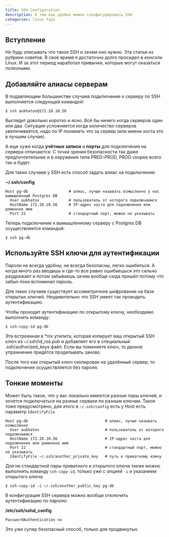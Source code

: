 ```yaml
---
title: SSH Configuration
description: О том как удобно можно сконфигурировать SSH
categories: linux tips
---
```

## Вступление

Не буду описывать что такое SSH и зачем оно нужно.  Эта статья из рубрики советов. В своё время я достаточно долго просидел в консоли Linux. И за этот период наработал привычки, которые могут оказаться полезными.

## Добавляйте алиасы серверам

В подавляющем большинстве случаев подключение к серверу по SSH выполняется следующей командой:

```shell
$ ssh aukhatov@172.28.10.56
```

Выглядит довольно коротко и ясно. Всё бы ничего когда серверов один или два. Ситуация усложняется когда количество серверов увеличивается, надо по IP понимать что за сервер (или имени хоста это в лучшем случае).

А еще хуже когда **учётные записи** и **порты** для подключения на сервера отличаются. С точки зрения безопасности так даже предпочтительнее и в окружения типа PRED-PROD, PROD скорее всего так и будет.

Для таких случаев у SSH есть способ задать алиас на подключение:

**~/.ssh/config**
```shell
Host pg-db                  # алиас, лучше называть осмысленно у нас вымышленный Postgres DB
  User aukhatov             # пользователь от которого подключаемся
  HostName 172.28.10.56     # IP-адрес хоста для подключения или доменное имя
  Port 22                   # стандартный порт, можно не указывать
```

Теперь подключение к вымышленному серверу с Postgres DB осуществляется командой:

```shell
$ ssh pg-db
```

## Используйте SSH ключи для аутентификации
Пароли не всегда удобны, не всегда безопасны, легко ошибиться. А когда много раз вводишь и где-то все равно ошибаешься это сильно раздражает и потом забываешь зачем вообще сюда пришёл потому что забыл пока вспоминал пароль.

Для таких случаев существует ассиметричное шифрование на базе открытых ключей. Неудивительно что SSH умеет так проводить аутентификацию.

Чтобы проходит аутентификацию по открытому ключу, необходимо выполнить команду:

```shell
$ ssh-copy-id pg-db
```

Эта встроенная в *nix утилита, которая копирует ваш открытый SSH ключ из ~/.ssh/id_rsa.pub и добавляет его в специальный .ssh/authorized_keys файл. Если вы поменяете ключ, то данное упражнение придётся проделывать заново.

После того как открытый ключ скопирован на удалённый сервер, то подключение осуществляется без пароля.

## Тонкие моменты

Может быть такое, что у вас локально имеются разные пары ключей, и хочется подключаться на разные серваки по разным ключам. Такое тоже предусмотрено, для этого в `~/.ssh/config` есть у Host есть параметр `IdentifyFile`

```shell
Host pg-db                                  # алиас, лучше называть осмысленно
  User aukhatov                             # пользователь от которого подключаемся
  HostName 172.28.10.56                     # IP-адрес хоста для подключения или доменное имя
  Port 22                                   # стандартный порт, можно не указывать
  IdentifyFile ~/.ssh/another_private_key   # путь к приватному ключу
```

Для не стандартной пары приватного и открытого ключа также можно выполнить команду `ssh-copy-id`, только уже с опцией `-i` и указанием открытого ключа

```shell
$ ssh-copy-id -i ~/.ssh/another_public_key pg-db
```

 В конфигурация SSH сервера можно вообще отключить аутентификацию по паролю:

**/etc/ssh/sshd_config**
 ```shell
 PasswordAuthentication no
 ```

 Это уже супер безопасный способ, только для продвинутых.
 